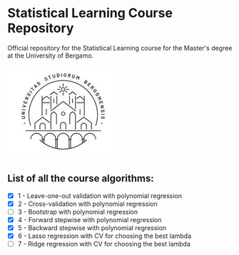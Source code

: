 # Statistical Learning Course Repository

Official repository for the Statistical Learning course for the Master's degree at the University of Bergamo.

![key1](Assets/logo.jpeg)

## List of all the course algorithms:

- [x] 1 - Leave-one-out validation with polynomial regression
- [x] 2 - Cross-validation with polynomial regression
- [ ] 3 - Bootstrap with polynomial regression
- [x] 4 - Forward stepwise with polynomial regression
- [x] 5 - Backward stepwise with polynomial regression
- [x] 6 - Lasso regression with CV for choosing the best lambda
- [ ] 7 - Ridge regression with CV for choosing the best lambda
